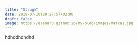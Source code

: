 ```yaml
---
title: "Struga"
date: 2019-07-10T20:27:57+02:00
draft: false
image: https://elenar3.github.io/my-blog/images/matka1.jpg
---
```


hdhddhdhdhd